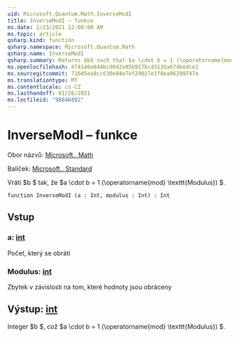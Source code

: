```yaml
---
uid: Microsoft.Quantum.Math.InverseModI
title: InverseModI – funkce
ms.date: 1/23/2021 12:00:00 AM
ms.topic: article
qsharp.kind: function
qsharp.namespace: Microsoft.Quantum.Math
qsharp.name: InverseModI
qsharp.summary: Returns $b$ such that $a \cdot b = 1 (\operatorname{mod} \texttt{modulus})$.
ms.openlocfilehash: 474146e644bcd042e85b917bc43135a674bedce1
ms.sourcegitcommit: 71605ea9cc630e84e7ef29027e1f0ea06299747e
ms.translationtype: MT
ms.contentlocale: cs-CZ
ms.lasthandoff: 01/26/2021
ms.locfileid: "98846892"
---
```

# <a name="inversemodi-function"></a>InverseModI – funkce

Obor názvů: [Microsoft.. Math](xref:Microsoft.Quantum.Math)

Balíček: [Microsoft.. Standard](https://nuget.org/packages/Microsoft.Quantum.Standard)


Vrátí $b $ tak, že $a \cdot b = 1 (\operatorname{mod} \texttt{Modulus}) $.

```qsharp
function InverseModI (a : Int, modulus : Int) : Int
```


## <a name="input"></a>Vstup

### <a name="a--int"></a>a: [int](xref:microsoft.quantum.lang-ref.int)

Počet, který se obrátí


### <a name="modulus--int"></a>Modulus: [int](xref:microsoft.quantum.lang-ref.int)

Zbytek v závislosti na tom, které hodnoty jsou obráceny



## <a name="output--int"></a>Výstup: [int](xref:microsoft.quantum.lang-ref.int)

Integer $b $, což $a \cdot b = 1 (\operatorname{mod} \texttt{Modulus}) $.